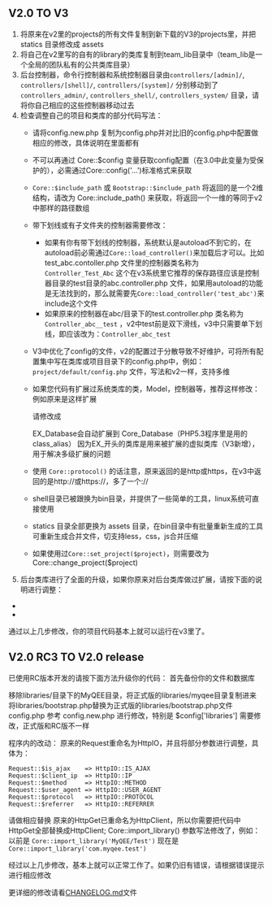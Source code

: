 V2.0 TO V3
-------

1. 将原来在v2里的projects的所有文件复制到新下载的V3的projects里，并把 statics 目录修改成 assets
2. 将自己在v2里写的自有的library的类库复制到team_lib目录中（team_lib是一个全局的团队私有的公共类库目录）
3. 后台控制器，命令行控制器和系统控制器目录由`controllers/[admin]/`, `controllers/[shell]/`, `controllers/[system]/` 分别移动到了`controllers_admin/`, `controllers_shell/`, `controllers_system/` 目录，请将你自己相应的这些控制器移动过去
4. 检查调整自己的项目和类库的部分代码写法：
   * 请将config.new.php 复制为config.php并对比旧的config.php中配置做相应的修改，具体说明在里面都有
   * 不可以再通过 Core::$config 变量获取config配置（在3.0中此变量为受保护的），必需通过Core::config('…')标准格式来获取
   * `Core::$include_path` 或 `Bootstrap::$include_path` 将返回的是一个2维结构，请改为 Core::include_path() 来获取，将返回一个一维的等同于v2中那样的路径数组
   * 带下划线或有子文件夹的控制器需要修改：
     * 如果有你有带下划线的控制器，系统默认是autoload不到它的，在autoload前必需通过`Core::load_controller()`来加载后才可以。比如test_abc.contoller.php 文件里的控制器类名称为 `Controller_Test_Abc` 这个在v3系统里它推荐的保存路径应该是控制器目录的test目录的abc.controller.php 文件，如果用autoload的功能是无法找到的，那么就需要先`Core::load_controller('test_abc')`来include这个文件
     * 如果原来的控制器在abc/目录下的test.controller.php 类名称为 `Controller_abc__test` ，v2中test前是双下滑线，v3中只需要单下划线，即应该改为：`Controller_abc_test`
   * V3中优化了config的文件，v2的配置过于分散导致不好维护，可将所有配置集中写在类库或项目目录下的config.php中，例如：`project/default/config.php` 文件，写法和v2一样，支持多维
   * 如果您代码有扩展过系统类库的类，Model，控制器等，推荐这样修改：
     例如原来是这样扩展
     
        <?php
        class Database extend MyQEE_Database
        {
          //...
        }
        ?>
     
     请修改成
     
        <?php
        class Database extend EX_Database
        {
          //...
        }
        ?>
     
     EX_Database会自动扩展到 Core_Database（PHP5.3程序里是用的class_alias） 因为EX_开头的类库是用来被扩展的虚拟类库（V3新增），用于解决多级扩展的问题
    * 使用 `Core::protocol()` 的话注意，原来返回的是http或https，在v3中返回的是http://或https://，多了一个://
    * shell目录已被跟换为bin目录，并提供了一些简单的工具，linux系统可直接使用
    * statics 目录全部更换为 assets 目录，在bin目录中有批量重新生成的工具可重新生成合并文件，切支持less，css，js合并压缩
    * 如果使用过`Core::set_project($project)`，则需要改为 Core::change_project($project) 
5. 后台类库进行了全面的升级，如果你原来对后台类库做过扩展，请按下面的说明进行调整：
 * 
 * 

通过以上几步修改，你的项目代码基本上就可以运行在v3里了。





V2.0 RC3 TO V2.0 release
------------

已使用RC版本开发的请按下面方法升级你的代码：
首先备份你的文件和数据库


移除libraries/目录下的MyQEE目录，将正式版的libraries/myqee目录复制进来
将libraries/bootstrap.php替换为正式版的libraries/bootstrap.php文件
config.php 参考 config.new.php 进行修改，特别是 $config['libraries'] 需要修改，正式版和RC版不一样

程序内的改动：
原来的Request重命名为HttpIO，并且将部分参数进行调整，具体为：

    Request::$is_ajax    => HttpIO::IS_AJAX
    Request::$client_ip  => HttpIO::IP
    Request::$method     => HttpIO::METHOD
    Request::$user_agent => HttpIO::USER_AGENT
    Request::$protocol   => HttpIO::PROTOCOL
    Request::$referrer   => HttpIO::REFERRER

请做相应替换
原来的HttpGet已重命名为HttpClient，所以你需要把代码中HttpGet全部替换成HttpClient;
Core::import_library() 参数写法修改了，例如：以前是 `Core::import_library('MyQEE/Test')` 现在是 `Core::import_library('com.myqee.test')`

经过以上几步修改，基本上就可以正常工作了。如果仍旧有错误，请根据错误提示进行相应修改


更详细的修改请看[CHANGELOG.md](changelog.html)文件